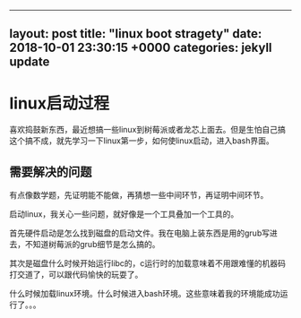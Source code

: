 
---
layout: post
title:  "linux boot stragety"
date:   2018-10-01 23:30:15 +0000
categories: jekyll update
---

# linux启动过程

喜欢捣鼓新东西，最近想搞一些linux到树莓派或者龙芯上面去。但是生怕自己搞这个搞不成，就先学习一下linux第一步，如何使linux启动，进入bash界面。

## 需要解决的问题

有点像数学题，先证明能不能做，再猜想一些中间环节，再证明中间环节。

启动linux，我关心一些问题，就好像是一个工具叠加一个工具的。

首先硬件启动是怎么找到磁盘的启动文件。我在电脑上装东西是用的grub写进去，不知道树莓派的grub细节是怎么搞的。

其次是磁盘什么时候开始运行libc的，c运行时的加载意味着不用跟难懂的机器码打交道了，可以跟代码愉快的玩耍了。

什么时候加载linux环境。什么时候进入bash环境。这些意味着我的环境能成功运行了。。。

